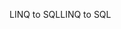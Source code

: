 <span data-ttu-id="60572-101">LINQ to SQL</span><span class="sxs-lookup"><span data-stu-id="60572-101">LINQ to SQL</span></span>